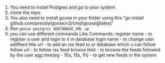 1. You need to install Postgres and go to your system
2. clone the repo.
3. You also need to install goose in your folder using this "go install github.com/pressly/goose/v3/cmd/goose@latest"
4. Run `goose postgres $DATABASE_URL up`
5. you can use different commands Like 
    Commands:
    register name - to register a user and login to it in database
    login name - to change user
    addfeed title url - to add an rss feed to ur database which u can follow
    follow url - to follow rss feed
    browse limit - to browse the feeds followed by the user
    agg time(eg - 10s, 15s, 1h) - to get new feeds in the system

